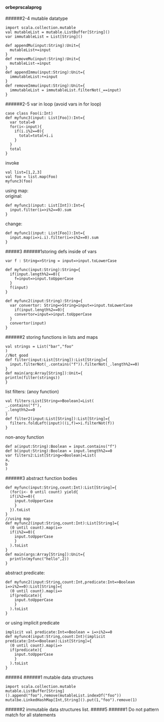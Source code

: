 #### orbeprscalaprog
######2-4 mutable datatype
```
import scala.collection.mutable
val mutableList = mutable.ListBuffer[String]()
var immutableList = List[String]()

def appendMu(input:String):Unit={
  mutableList+=input
}
def removeMu(input:String):Unit={
  mutableList-=input
}
def appendImmu(input:String):Unit={
  immutableList:+=input
}
def removeImmu(input:String):Unit={
  immutableList = immutableList.filterNot(_==input)
}
```
######2-5 var in loop (avoid vars in for loop)
```
case class Foo(i:Int)
def myfunc3(input: List[Foo]):Int={
  var total=0
  for(i<-input){
    if(i.i%2==0){
      total=total+i.i
    }
  }
  total
}
```
invoke
```
val list=[1,2,3]
val foo = list.map(Foo)
myfunc3(foo)
```
using map:  
original:
```
def myfunc1(input: List[Int]):Int={
  input.filter(i=>i%2==0).sum
}
```
change:
```
def myfunc1(input: List[Foo]):Int={
  input.map(i=>i.i).filter(i=>i%2==0).sum
}
```
#####3
######1storing defs inside of vars
```
var f : String=>String = input=>input.toLowerCase

def myfunc(input:String):String={
  if(input.length%2==0){
    f=input=>input.toUpperCase
  }
  f(input)
}

def myfunc2(input:String):String={
  var convertor: String=>String=input=>input.toLowerCase
    if(input.length%2==0){
    convertor=input=>input.toUpperCase
  }
  convertor(input)
}
```
######2 storing functions in lists and maps
```
val strings = List("bar","foo"
)
//Not good
def filter(input:List[String]):List[String]={
  input.filterNot(_.contains("f")).filterNot(_.length%2==0)
}
def main(arg:Array[String]):Unit={
println(filter(strings))
}
```
list filters: (anoy function)
```
val filters:List[String=>Boolean]=List(
_.contains("f"),
_.length%2==0
)
def filter2(input:List[String]):List[String]={
  filters.foldLeft(input)((i,f)=>i.filterNot(f))
}
```
non-anoy function
```
def a(input:String):Boolean = input.contains("f")
def b(input:String):Boolean = input.length%2==0
var filters2:List[String=>Boolean]=List(
a,
b
)
```
######3 abstract function bodies
```
def myfunc(input:String,count:Int):List[String]={
  (for(i<- 0 until count) yield{
  if(i%2==0){
    input.toUpperCase
    }
  }).toList
}
//using map
def myfunc2(input:String,count:Int):List[String]={
  (0 until count).map(i=>
  if(i%2==0){
    input.toUpperCase
    }
  ).toList
}
def main(args:Array[String]):Unit={
  println(myfunc("hello",2))
}

```
abstract predicate:
```
def myfunc2(input:String,count:Int,predicate:Int=>Boolean i=>i%2==0):List[String]={
  (0 until count).map(i=>
  if(predicate){
    input.toUpperCase
    }
  ).toList
}
```
or using implicit predicate
```
implicit val predicate:Int=>Boolean = i=>i%2==0
def myfunc4(input:String,count:Int)(implicit predicate:Int=>Boolean):List[String]={
  (0 until count).map(i=>
  if(predicate){
    input.toUpperCase
    }
  ).toList
}
```
#####4
######1 mutable data structures
```
import scala.collection.mutable
mutable.ListBuffer[String]().append("foo"),remove(mutableList.indexOf("foo"))
mutalbe.LinkedHashMap[Int,String]().put(1,"foo").remove(1)
```
######2 immutable data structures
list.
#####5
######1 Do not pattern match for all statements

